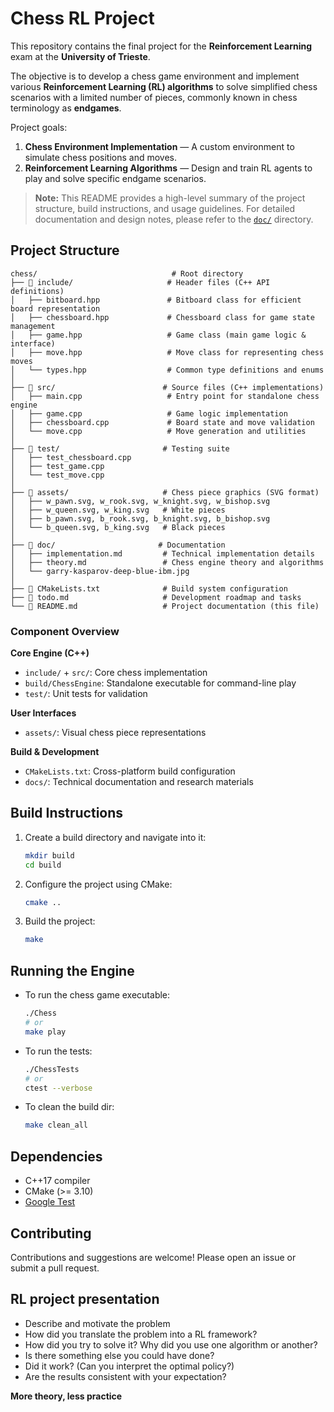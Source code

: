 # Chess RL Project

This repository contains the final project for the **Reinforcement Learning** exam at the **University of Trieste**.

The objective is to develop a chess game environment and implement various **Reinforcement Learning (RL) algorithms** to solve simplified chess scenarios with a limited number of pieces, commonly known in chess terminology as **endgames**.

Project goals:

1. **Chess Environment Implementation** — A custom environment to simulate chess positions and moves.
2. **Reinforcement Learning Algorithms** — Design and train RL agents to play and solve specific endgame scenarios.


> **Note:** This README provides a high-level summary of the project structure, build instructions, and usage guidelines. For detailed documentation and design notes, please refer to the [`doc/`](./doc/) directory.



## Project Structure

```
chess/                              # Root directory
├── 📁 include/                     # Header files (C++ API definitions)
│   ├── bitboard.hpp               # Bitboard class for efficient board representation
│   ├── chessboard.hpp             # Chessboard class for game state management
│   ├── game.hpp                   # Game class (main game logic & interface)
│   ├── move.hpp                   # Move class for representing chess moves
│   └── types.hpp                  # Common type definitions and enums
│
├── 📁 src/                        # Source files (C++ implementations)
│   ├── main.cpp                   # Entry point for standalone chess engine
│   ├── game.cpp                   # Game logic implementation
│   ├── chessboard.cpp             # Board state and move validation
│   └── move.cpp                   # Move generation and utilities
│
├── 📁 test/                       # Testing suite
│   ├── test_chessboard.cpp
│   ├── test_game.cpp              
│   └── test_move.cpp                   
│
├── 📁 assets/                     # Chess piece graphics (SVG format)
│   ├── w_pawn.svg, w_rook.svg, w_knight.svg, w_bishop.svg
│   ├── w_queen.svg, w_king.svg   # White pieces
│   ├── b_pawn.svg, b_rook.svg, b_knight.svg, b_bishop.svg
│   └── b_queen.svg, b_king.svg   # Black pieces
│
├── 📁 doc/                       # Documentation
│   ├── implementation.md         # Technical implementation details
│   ├── theory.md                 # Chess engine theory and algorithms
│   └── garry-kasparov-deep-blue-ibm.jpg
│
├── 🔧 CMakeLists.txt              # Build system configuration
├── 📝 todo.md                     # Development roadmap and tasks
└── 📖 README.md                   # Project documentation (this file)
```

### Component Overview

**Core Engine (C++)**
- `include/` + `src/`: Core chess implementation
- `build/ChessEngine`: Standalone executable for command-line play
- `test/`: Unit tests for validation

**User Interfaces**
- `assets/`: Visual chess piece representations

**Build & Development**
- `CMakeLists.txt`: Cross-platform build configuration
- `docs/`: Technical documentation and research materials

## Build Instructions

1. Create a build directory and navigate into it:
    ```sh
    mkdir build
    cd build
    ```

2. Configure the project using CMake:
    ```sh
    cmake ..
    ```

3. Build the project:
    ```sh
    make
    ```

## Running the Engine

- To run the chess game executable:
    ```sh
    ./Chess
    # or
    make play
    ```

- To run the tests:
    ```sh
    ./ChessTests
    # or
    ctest --verbose
    ```

- To clean the build dir:
    ```sh
    make clean_all
    ```


## Dependencies

- C++17 compiler
- CMake (>= 3.10)
- [Google Test](https://github.com/google/googletest)

## Contributing

Contributions and suggestions are welcome! Please open an issue or submit a pull request.

## RL project presentation

- Describe and motivate the problem
- How did you translate the problem into a RL framework?
- How did you try to solve it? Why did you use one algorithm or another?
- Is there something else you could have done?
- Did it work? (Can you interpret the optimal policy?)
- Are the results consistent with your expectation?

**More theory, less practice**

